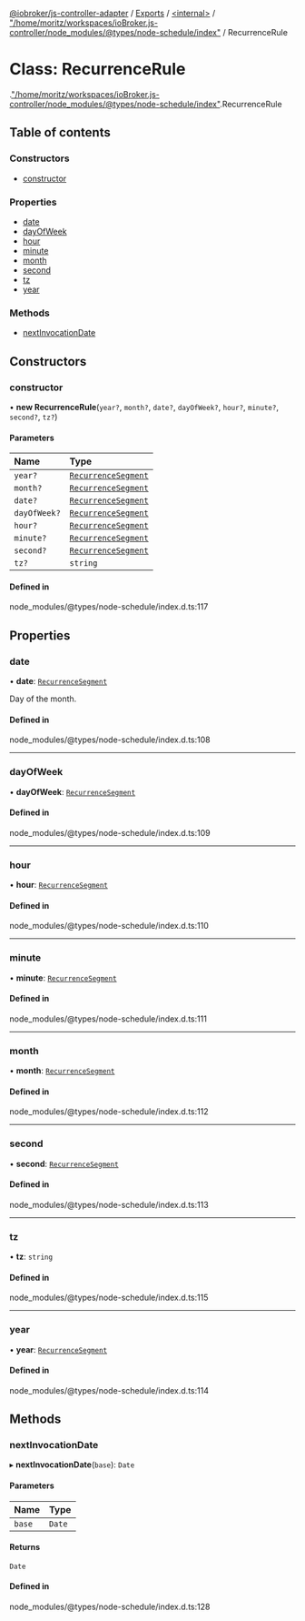 [@iobroker/js-controller-adapter](../README.md) / [Exports](../modules.md) / [<internal\>](../modules/internal_.md) / ["/home/moritz/workspaces/ioBroker.js-controller/node\_modules/@types/node-schedule/index"](../modules/internal_.__home_moritz_workspaces_ioBroker_js_controller_node_modules__types_node_schedule_index_.md) / RecurrenceRule

# Class: RecurrenceRule

[<internal>](../modules/internal_.md).["/home/moritz/workspaces/ioBroker.js-controller/node_modules/@types/node-schedule/index"](../modules/internal_.__home_moritz_workspaces_ioBroker_js_controller_node_modules__types_node_schedule_index_.md).RecurrenceRule

## Table of contents

### Constructors

- [constructor](internal_.__home_moritz_workspaces_ioBroker_js_controller_node_modules__types_node_schedule_index_.RecurrenceRule.md#constructor)

### Properties

- [date](internal_.__home_moritz_workspaces_ioBroker_js_controller_node_modules__types_node_schedule_index_.RecurrenceRule.md#date)
- [dayOfWeek](internal_.__home_moritz_workspaces_ioBroker_js_controller_node_modules__types_node_schedule_index_.RecurrenceRule.md#dayofweek)
- [hour](internal_.__home_moritz_workspaces_ioBroker_js_controller_node_modules__types_node_schedule_index_.RecurrenceRule.md#hour)
- [minute](internal_.__home_moritz_workspaces_ioBroker_js_controller_node_modules__types_node_schedule_index_.RecurrenceRule.md#minute)
- [month](internal_.__home_moritz_workspaces_ioBroker_js_controller_node_modules__types_node_schedule_index_.RecurrenceRule.md#month)
- [second](internal_.__home_moritz_workspaces_ioBroker_js_controller_node_modules__types_node_schedule_index_.RecurrenceRule.md#second)
- [tz](internal_.__home_moritz_workspaces_ioBroker_js_controller_node_modules__types_node_schedule_index_.RecurrenceRule.md#tz)
- [year](internal_.__home_moritz_workspaces_ioBroker_js_controller_node_modules__types_node_schedule_index_.RecurrenceRule.md#year)

### Methods

- [nextInvocationDate](internal_.__home_moritz_workspaces_ioBroker_js_controller_node_modules__types_node_schedule_index_.RecurrenceRule.md#nextinvocationdate)

## Constructors

### constructor

• **new RecurrenceRule**(`year?`, `month?`, `date?`, `dayOfWeek?`, `hour?`, `minute?`, `second?`, `tz?`)

#### Parameters

| Name | Type |
| :------ | :------ |
| `year?` | [`RecurrenceSegment`](../modules/internal_.__home_moritz_workspaces_ioBroker_js_controller_node_modules__types_node_schedule_index_.md#recurrencesegment) |
| `month?` | [`RecurrenceSegment`](../modules/internal_.__home_moritz_workspaces_ioBroker_js_controller_node_modules__types_node_schedule_index_.md#recurrencesegment) |
| `date?` | [`RecurrenceSegment`](../modules/internal_.__home_moritz_workspaces_ioBroker_js_controller_node_modules__types_node_schedule_index_.md#recurrencesegment) |
| `dayOfWeek?` | [`RecurrenceSegment`](../modules/internal_.__home_moritz_workspaces_ioBroker_js_controller_node_modules__types_node_schedule_index_.md#recurrencesegment) |
| `hour?` | [`RecurrenceSegment`](../modules/internal_.__home_moritz_workspaces_ioBroker_js_controller_node_modules__types_node_schedule_index_.md#recurrencesegment) |
| `minute?` | [`RecurrenceSegment`](../modules/internal_.__home_moritz_workspaces_ioBroker_js_controller_node_modules__types_node_schedule_index_.md#recurrencesegment) |
| `second?` | [`RecurrenceSegment`](../modules/internal_.__home_moritz_workspaces_ioBroker_js_controller_node_modules__types_node_schedule_index_.md#recurrencesegment) |
| `tz?` | `string` |

#### Defined in

node_modules/@types/node-schedule/index.d.ts:117

## Properties

### date

• **date**: [`RecurrenceSegment`](../modules/internal_.__home_moritz_workspaces_ioBroker_js_controller_node_modules__types_node_schedule_index_.md#recurrencesegment)

Day of the month.

#### Defined in

node_modules/@types/node-schedule/index.d.ts:108

___

### dayOfWeek

• **dayOfWeek**: [`RecurrenceSegment`](../modules/internal_.__home_moritz_workspaces_ioBroker_js_controller_node_modules__types_node_schedule_index_.md#recurrencesegment)

#### Defined in

node_modules/@types/node-schedule/index.d.ts:109

___

### hour

• **hour**: [`RecurrenceSegment`](../modules/internal_.__home_moritz_workspaces_ioBroker_js_controller_node_modules__types_node_schedule_index_.md#recurrencesegment)

#### Defined in

node_modules/@types/node-schedule/index.d.ts:110

___

### minute

• **minute**: [`RecurrenceSegment`](../modules/internal_.__home_moritz_workspaces_ioBroker_js_controller_node_modules__types_node_schedule_index_.md#recurrencesegment)

#### Defined in

node_modules/@types/node-schedule/index.d.ts:111

___

### month

• **month**: [`RecurrenceSegment`](../modules/internal_.__home_moritz_workspaces_ioBroker_js_controller_node_modules__types_node_schedule_index_.md#recurrencesegment)

#### Defined in

node_modules/@types/node-schedule/index.d.ts:112

___

### second

• **second**: [`RecurrenceSegment`](../modules/internal_.__home_moritz_workspaces_ioBroker_js_controller_node_modules__types_node_schedule_index_.md#recurrencesegment)

#### Defined in

node_modules/@types/node-schedule/index.d.ts:113

___

### tz

• **tz**: `string`

#### Defined in

node_modules/@types/node-schedule/index.d.ts:115

___

### year

• **year**: [`RecurrenceSegment`](../modules/internal_.__home_moritz_workspaces_ioBroker_js_controller_node_modules__types_node_schedule_index_.md#recurrencesegment)

#### Defined in

node_modules/@types/node-schedule/index.d.ts:114

## Methods

### nextInvocationDate

▸ **nextInvocationDate**(`base`): `Date`

#### Parameters

| Name | Type |
| :------ | :------ |
| `base` | `Date` |

#### Returns

`Date`

#### Defined in

node_modules/@types/node-schedule/index.d.ts:128
